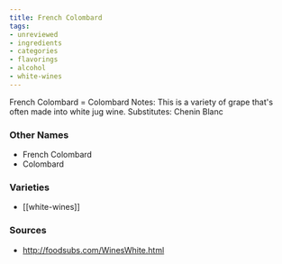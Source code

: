 ```yaml
---
title: French Colombard
tags:
- unreviewed
- ingredients
- categories
- flavorings
- alcohol
- white-wines
---
```

French Colombard = Colombard Notes: This is a variety of grape that's often made into white jug wine. Substitutes: Chenin Blanc

### Other Names

* French Colombard
* Colombard

### Varieties

* [[white-wines]]

### Sources
* http://foodsubs.com/WinesWhite.html
